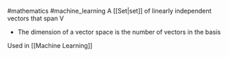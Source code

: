 #mathematics #machine_learning 
A [[Set|set]] of linearly independent vectors that span V
- The dimension of a vector space is the number of vectors in the basis

Used in [[Machine Learning]]